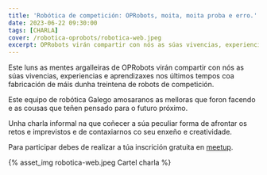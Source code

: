 ```yaml
---
title: 'Robótica de competición: OPRobots, moita, moita proba e erro.'
date: 2023-06-22 09:30:00
tags: [CHARLA]
cover: /robotica-oprobots/robotica-web.jpeg
excerpt: OPRobots virán compartir con nós as súas vivencias, experiencias e aprendizaxes nos últimos tempos coa fabricación de máis dunha treintena de robots de competición. 
---
```


Este luns as mentes argalleiras de OPRobots virán compartir con nós as súas vivencias, experiencias e aprendizaxes nos últimos tempos coa fabricación de máis dunha treintena de robots de competición.

Este equipo de robótica Galego amosaranos as melloras que foron facendo e as cousas que teñen pensado para o futuro próximo. 

Unha charla informal na que coñecer a súa peculiar forma de afrontar os retos e imprevistos e de contaxiarnos co seu enxeño e creatividade.

Para participar debes de realizar a túa inscrición gratuita en [meetup](https://www.meetup.com/es-ES/aindustriosa/events/294357009/).


{% asset_img robotica-web.jpeg Cartel charla %}
